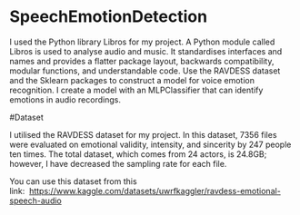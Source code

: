 # SpeechEmotionDetection

I used the Python library Libros for my project. A Python module called Libros is used to analyse audio and music. It standardises interfaces and names and provides a flatter package layout, backwards compatibility, modular functions, and understandable code. Use the RAVDESS dataset and the Sklearn packages to construct a model for voice emotion recognition. I create a model with an MLPClassifier that can identify emotions in audio recordings.


#Dataset

I utilised the RAVDESS dataset for my project. In this dataset, 7356 files were evaluated on emotional validity, intensity, and sincerity by 247 people ten times. The total dataset, which comes from 24 actors, is 24.8GB; however, I have decreased the sampling rate for each file.

You can use this dataset from this link:  https://www.kaggle.com/datasets/uwrfkaggler/ravdess-emotional-speech-audio
